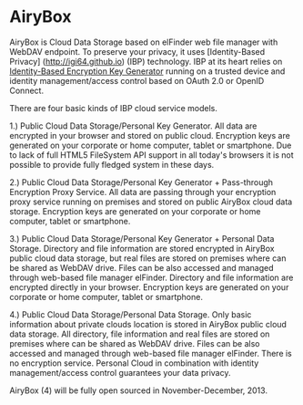 AiryBox
=======

AiryBox is Cloud Data Storage based on elFinder web file manager with WebDAV endpoint.
To preserve your privacy, it uses [Identity-Based Privacy] (http://igi64.github.io) (IBP) technology.
IBP at its heart relies on [Identity-Based Encryption Key Generator]( https://github.com/igi64/airykey) running on a trusted device and
identity management/access control based on OAuth 2.0 or OpenID Connect.

There are four basic kinds of IBP cloud service models.

1.) Public Cloud Data Storage/Personal Key Generator. All data are encrypted in your browser and stored on public cloud.
	Encryption keys are generated on your corporate or home computer, tablet or smartphone.
	Due to lack of full HTML5 FileSystem API support in all today's browsers it is not possible to provide fully fledged system in these days.

2.) Public Cloud Data Storage/Personal Key Generator + Pass-through Encryption Proxy Service.
	All data are passing through your encryption proxy service running on premises and stored on public AiryBox cloud data storage.
	Encryption keys are generated on your corporate or home computer, tablet or smartphone.
	
3.) Public Cloud Data Storage/Personal Key Generator + Personal Data Storage.
	Directory and file information are stored encrypted in AiryBox public cloud data storage, but real files are stored on premises where can be shared as WebDAV drive.
	Files can be also accessed and managed through web-based file manager elFinder. Directory and file information are encrypted directly in your browser.
	Encryption keys are generated on your corporate or home computer, tablet or smartphone.

4.) Public Cloud Data Storage/Personal Data Storage.
	Only basic information about private clouds location is stored in AiryBox public cloud data storage. 
	All directory, file information and real files are stored on premises where can be shared as WebDAV drive.
	Files can be also accessed and managed through web-based file manager elFinder. There is no encryption service.
	Personal Cloud in combination with identity management/access control guarantees your data privacy. 
	

AiryBox (4) will be fully open sourced in November-December, 2013.
